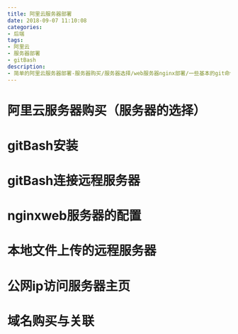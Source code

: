 ```yaml
---
title: 阿里云服务器部署
date: 2018-09-07 11:10:08
categories:
- 后端
tags:
- 阿里云
- 服务器部署
- gitBash
description: 
- 简单的阿里云服务器部署-服务器购买/服务器选择/web服务器nginx部署/一些基本的git命令/conf配置文件设置
---
```


# 阿里云服务器购买（服务器的选择）

# gitBash安装

# gitBash连接远程服务器

# nginxweb服务器的配置

# 本地文件上传的远程服务器

# 公网ip访问服务器主页

# 域名购买与关联